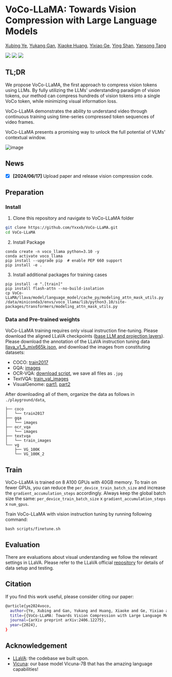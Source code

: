 # VoCo-LLaMA: Towards Vision Compression with Large Language Models

[Xubing Ye](https://github.com/Yxxxb), [Yukang Gan](https://scholar.google.com/citations?user=8rltp9AAAAAJ&hl=zh-CN), [Xiaoke Huang](https://xk-huang.github.io/), [Yixiao Ge](https://geyixiao.com/), [Ying Shan](https://scholar.google.com/citations?user=4oXBp9UAAAAJ&hl=en), [Yansong Tang](https://andytang15.github.io)

<p align="left">
  <a href='https://arxiv.org/abs/2406.12275'>
  <img src='https://img.shields.io/badge/Arxiv-2406.12275-A42C25?style=flat&logo=arXiv&logoColor=A42C25'></a> 
  <a href='https://arxiv.org/pdf/2406.12275'>
  <img src='https://img.shields.io/badge/Paper-PDF-purple?style=flat&logo=arXiv&logoColor=yellow'></a> 
  <a href='https://yxxxb.github.io/VoCo-LLaMA-page/'>
  <img src='https://img.shields.io/badge/Project-Page-%23df5b46?style=flat&logo=Google%20chrome&logoColor=%23df5b46'></a> 
</p>

## TL;DR

We propose VoCo-LLaMA, the first approach to compress vision tokens using LLMs. By fully utilizing the LLMs' understanding paradigm of vision tokens, our method can compress hundreds of vision tokens into a single VoCo token, while minimizing visual information loss.

VoCo-LLaMA demonstrates the ability to understand video through continuous training using time-series compressed token sequences of video frames.

VoCo-LLaMA presents a promising way to unlock the full potential of VLMs' contextual window.

![image](https://github.com/Yxxxb/VoCo-LLaMA/blob/main/IMG/structure.jpg)

## News

- [x] **[2024/06/17]** Upload paper and release vision compression code.

## Preparation

### Install

1. Clone this repository and navigate to VoCo-LLaMA folder

```bash
git clone https://github.com/Yxxxb/VoCo-LLaMA.git
cd VoCo-LLaMA
```

2. Install Package

```Shell
conda create -n voco_llama python=3.10 -y
conda activate voco_llama
pip install --upgrade pip  # enable PEP 660 support
pip install -e .
```

3. Install additional packages for training cases

```
pip install -e ".[train]"
pip install flash-attn --no-build-isolation
cp VoCo-LLaMA/llava/model/language_model/cache_py/modeling_attn_mask_utils.py /data/miniconda3/envs/voco_llama/lib/python3.10/site-packages/transformers/modeling_attn_mask_utils.py
```

### Data and Pre-trained weights

VoCo-LLaMA training requires only visual instruction fine-tuning. Please download the aligned LLaVA checkpoints ([base LLM and projection layers](https://github.com/haotian-liu/LLaVA/blob/main/docs/MODEL_ZOO.md)). Please download the annotation of the LLaVA instruction tuning data [llava_v1_5_mix665k.json](https://huggingface.co/datasets/liuhaotian/LLaVA-Instruct-150K/blob/main/llava_v1_5_mix665k.json), and download the images from constituting datasets:

- COCO: [train2017](http://images.cocodataset.org/zips/train2017.zip)
- GQA: [images](https://downloads.cs.stanford.edu/nlp/data/gqa/images.zip)
- OCR-VQA: [download script](https://drive.google.com/drive/folders/1_GYPY5UkUy7HIcR0zq3ZCFgeZN7BAfm_?usp=sharing), we save all files as `.jpg`
- TextVQA: [train_val_images](https://dl.fbaipublicfiles.com/textvqa/images/train_val_images.zip)
- VisualGenome: [part1](https://cs.stanford.edu/people/rak248/VG_100K_2/images.zip), [part2](https://cs.stanford.edu/people/rak248/VG_100K_2/images2.zip)

After downloading all of them, organize the data as follows in `./playground/data`,

```
├── coco
│   └── train2017
├── gqa
│   └── images
├── ocr_vqa
│   └── images
├── textvqa
│   └── train_images
└── vg
    ├── VG_100K
    └── VG_100K_2
```

## Train

VoCo-LLaMA is trained on 8 A100 GPUs with 40GB memory. To train on fewer GPUs, you can reduce the `per_device_train_batch_size` and increase the `gradient_accumulation_steps` accordingly. Always keep the global batch size the same: `per_device_train_batch_size` x `gradient_accumulation_steps` x `num_gpus`. 

Train VoCo-LLaMA with vision instruction tuning by running following command:

```
bash scripts/finetune.sh
```

## Evaluation

There are evaluations about visual understanding we follow the relevant settings in LLaVA. Please refer to the LLaVA official [repository](https://github.com/haotian-liu/LLaVA/blob/main/docs/Evaluation.md) for details of data setup and testing.

## Citation

If you find this work useful, please consider citing our paper:

```bash
@article{ye2024voco,
  author={Ye, Xubing and Gan, Yukang and Huang, Xiaoke and Ge, Yixiao and Shan, Ying and Tang, Yansong},
  title={{VoCo-LLaMA: Towards Vision Compression with Large Language Models}},
  journal={arXiv preprint arXiv:2406.12275},
  year={2024},
}
```

## 

## Acknowledgement

- [LLaVA](https://github.com/haotian-liu/LLaVA): the codebase we built upon.
- [Vicuna](https://github.com/lm-sys/FastChat): our base model Vicuna-7B that has the amazing language capabilities!



